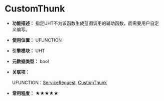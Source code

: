 ﻿#  CustomThunk

- **功能描述：** 指定UHT不为该函数生成蓝图调用的辅助函数，而需要用户自定义编写。

- **使用位置：** UFUNCTION

- **引擎模块：** UHT

- **元数据类型：** bool

- **关联项：**

  UFUNCTION：[ServiceRequest](#Specifier_UFUNCTION_Network_ServiceRequest), [CustomThunk](#Specifier_UFUNCTION_UHT_CustomThunk)

- **常用程度：** ★★★★★